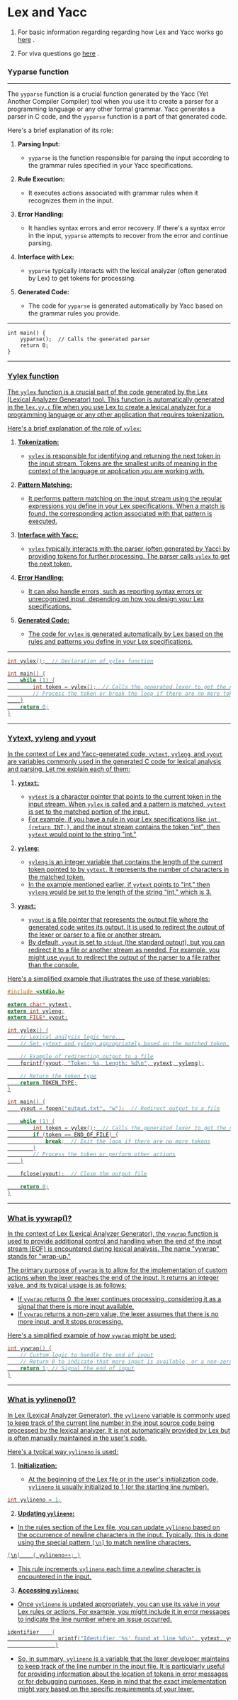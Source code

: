# Lex and Yacc
1. For basic information regarding regarding how Lex and Yacc works go [here](https://cse.iitkgp.ac.in/~bivasm/notes/LexAndYaccTutorial.pdf) .

2. For viva questions go [here](./VivaQs/README.md) .


### Yyparse function
---

The `yyparse` function is a crucial function generated by the Yacc (Yet Another Compiler Compiler) tool when you use it to create a parser for a programming language or any other formal grammar. Yacc generates a parser in C code, and the `yyparse` function is a part of that generated code.

Here's a brief explanation of its role:

1.  **Parsing Input:**
    
    -   `yyparse` is the function responsible for parsing the input according to the grammar rules specified in your Yacc specifications.
2.  **Rule Execution:**
    
    -   It executes actions associated with grammar rules when it recognizes them in the input.
3.  **Error Handling:**
    
    -   It handles syntax errors and error recovery. If there's a syntax error in the input, `yyparse` attempts to recover from the error and continue parsing.
4.  **Interface with Lex:**
    
    -   `yyparse` typically interacts with the lexical analyzer (often generated by Lex) to get tokens for processing.
5.  **Generated Code:**
    
    -   The code for `yyparse` is generated automatically by Yacc based on the grammar rules you provide.

---

    int main() {
        yyparse();  // Calls the generated parser
        return 0;
    }
---
### <u>Yylex function<u/>
The `yylex` function is a crucial part of the code generated by the Lex (Lexical Analyzer Generator) tool. This function is automatically generated in the `lex.yy.c` file when you use Lex to create a lexical analyzer for a programming language or any other application that requires tokenization.

Here's a brief explanation of the role of `yylex`:

1.  **Tokenization:**
    
    -   `yylex` is responsible for identifying and returning the next token in the input stream. Tokens are the smallest units of meaning in the context of the language or application you are working with.
2.  **Pattern Matching:**
    
    -   It performs pattern matching on the input stream using the regular expressions you define in your Lex specifications. When a match is found, the corresponding action associated with that pattern is executed.
3.  **Interface with Yacc:**
    
    -   `yylex` typically interacts with the parser (often generated by Yacc) by providing tokens for further processing. The parser calls `yylex` to get the next token.
4.  **Error Handling:**
    
    -   It can also handle errors, such as reporting syntax errors or unrecognized input, depending on how you design your Lex specifications.
5.  **Generated Code:**
    
    -   The code for `yylex` is generated automatically by Lex based on the rules and patterns you define in your Lex specifications.
---
```c
int yylex();  // Declaration of yylex function

int main() {
    while (1) {
        int token = yylex();  // Calls the generated lexer to get the next token
        // Process the token or break the loop if there are no more tokens
    }
    return 0;
}

```
---

### <u>Yytext, yyleng and yyout<u/>
In the context of Lex and Yacc-generated code, `yytext`, `yyleng`, and `yyout` are variables commonly used in the generated C code for lexical analysis and parsing. Let me explain each of them:

1.  **`yytext`:**
    
    -   `yytext` is a character pointer that points to the current token in the input stream. When `yylex` is called and a pattern is matched, `yytext` is set to the matched portion of the input.
    -   For example, if you have a rule in your Lex specifications like `int {return INT;}`, and the input stream contains the token "int", then `yytext` would point to the string "int."
2.  **`yyleng`:**
    
    -   `yyleng` is an integer variable that contains the length of the current token pointed to by `yytext`. It represents the number of characters in the matched token.
    -   In the example mentioned earlier, if `yytext` points to "int," then `yyleng` would be set to the length of the string "int," which is 3.
3.  **`yyout`:**
    
    -   `yyout` is a file pointer that represents the output file where the generated code writes its output. It is used to redirect the output of the lexer or parser to a file or another stream.
    -   By default, `yyout` is set to `stdout` (the standard output), but you can redirect it to a file or another stream as needed. For example, you might use `yyout` to redirect the output of the parser to a file rather than the console.

Here's a simplified example that illustrates the use of these variables:

```c
#include <stdio.h>

extern char* yytext;
extern int yyleng;
extern FILE* yyout;

int yylex() {
    // Lexical analysis logic here...
    // Set yytext and yyleng appropriately based on the matched token.

    // Example of redirecting output to a file
    fprintf(yyout, "Token: %s, Length: %d\n", yytext, yyleng);

    // Return the token type
    return TOKEN_TYPE;
}

int main() {
    yyout = fopen("output.txt", "w");  // Redirect output to a file

    while (1) {
        int token = yylex();  // Calls the generated lexer to get the next token
        if (token == END_OF_FILE) {
            break;  // Exit the loop if there are no more tokens
        }
        // Process the token or perform other actions
    }

    fclose(yyout);  // Close the output file

    return 0;
}

```
---

### <u>What is yywrap()?<u/>

In the context of Lex (Lexical Analyzer Generator), the `yywrap` function is used to provide additional control and handling when the end of the input stream (EOF) is encountered during lexical analysis. The name "yywrap" stands for "wrap-up."

The primary purpose of `yywrap` is to allow for the implementation of custom actions when the lexer reaches the end of the input. It returns an integer value, and its typical usage is as follows:

-   If `yywrap` returns 0, the lexer continues processing, considering it as a signal that there is more input available.
-   If `yywrap` returns a non-zero value, the lexer assumes that there is no more input, and it stops processing.

Here's a simplified example of how `yywrap` might be used:

```c
int yywrap() {
    // Custom logic to handle the end of input
    // Return 0 to indicate that more input is available, or a non-zero value to signal the end
    return 1; // Signal the end of input
}

```
---
### <u>What is yylineno()?<u/>
In Lex (Lexical Analyzer Generator), the `yylineno` variable is commonly used to keep track of the current line number in the input source code being processed by the lexical analyzer. It is not automatically provided by Lex but is often manually maintained in the user's code.

Here's a typical way `yylineno` is used:

1.  **Initialization:**
    
    -   At the beginning of the Lex file or in the user's initialization code, `yylineno` is usually initialized to 1 (or the starting line number).

```c
int yylineno = 1;

```
2. **Updating `yylineno`:**

-   In the rules section of the Lex file, you can update `yylineno` based on the occurrence of newline characters in the input. Typically, this is done using the special pattern `[\n]` to match newline characters.
```c
[\n]    { yylineno++; }

```
- This rule increments `yylineno` each time a newline character is encountered in the input.

3. **Accessing `yylineno`:**

-   Once `yylineno` is updated appropriately, you can use its value in your Lex rules or actions. For example, you might include it in error messages to indicate the line number where an issue occurred.
```c
identifier    {
                printf("Identifier '%s' found at line %d\n", yytext, yylineno);
               }

```
- So, in summary, `yylineno` is a variable that the lexer developer maintains to keep track of the line number in the input file. It is particularly useful for providing information about the location of tokens in error messages or for debugging purposes. Keep in mind that the exact implementation might vary based on the specific requirements of your lexer.